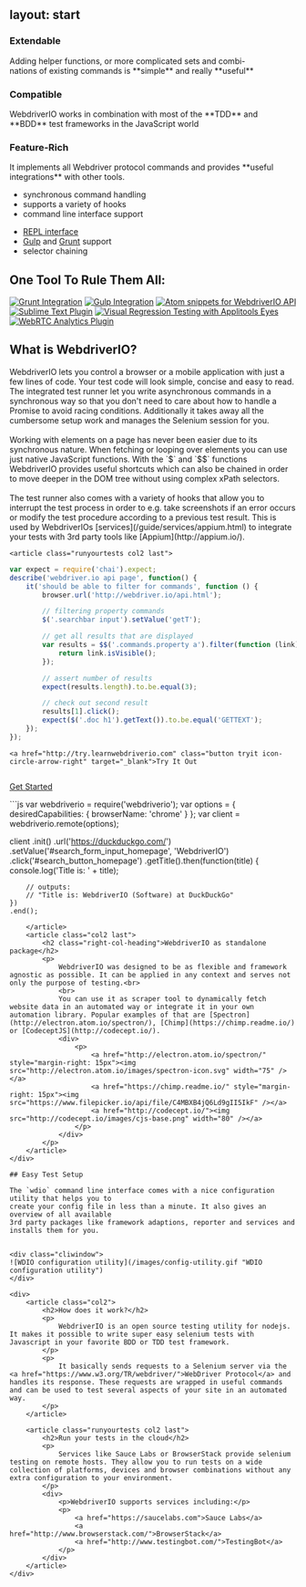 layout: start
---

<aside class="teaser">
    <div class="teaserbox">
        <h3>Extendable</h3>
        <p>
            Adding helper functions, or more complicated sets and combi-<br>nations of existing
            commands is **simple** and really **useful**
        </p>
    </div>
    <div class="teaserbox">
        <h3>Compatible</h3>
        <p>
            WebdriverIO works in combination with most of the **TDD** and **BDD** test frameworks
            in the JavaScript world
        </p>
    </div>
    <div class="teaserbox">
        <h3>Feature-Rich</h3>
        <p>
            It implements all Webdriver protocol commands and provides **useful integrations** with other tools.
        </p>
    </div>
</aside>

<aside class="features">
    <ul>
        <li>synchronous command handling</li>
        <li>supports a variety of hooks</li>
        <li>command line interface support</li>
    </ul>
    <ul>
        <li><a href="https://twitter.com/webdriverio/status/806911722682544128" target="_blank">REPL interface</a></li>
        <li><a href="http://gulpjs.com/">Gulp</a> and <a href="http://gruntjs.com/">Grunt</a> support</li>
        <li>selector chaining</li>
    </ul>
</aside>

<div class="rulethemall">
    <h2 class="text-align">One Tool To Rule Them All:</h2>
    <a href="https://github.com/webdriverio/grunt-webdriver"><img src="/images/plugins/grunt.png" alt="Grunt Integration"></a>
    <a href="https://github.com/webdriverio/gulp-webdriver"><img src="/images/plugins/gulp.png" alt="Gulp Integration"></a>
    <a href="https://atom.io/packages/webdriverio-snippets"><img src="http://webdriver.io/images/plugins/atom.png" alt="Atom snippets for WebdriverIO API"></a>
    <a href="https://packagecontrol.io/packages/WebdriverIO"><img src="/images/plugins/sublime.png" alt="Sublime Text Plugin"></a>
    <a href="https://github.com/webdriverio/webdrivercss#applitools-eyes-support"><img src="/images/plugins/applitools.png" alt="Visual Regression Testing with Applitools Eyes"></a>
    <a href="https://github.com/webdriverio/webdriverrtc"><img src="/images/plugins/webrtc.png" alt="WebRTC Analytics Plugin"></a>
</div>


## What is WebdriverIO?

<div style="overflow: hidden">
    <article class="col2">
        WebdriverIO lets you control a browser or a mobile application with just a few lines of code. Your test code will look simple, concise and easy to read. The integrated test runner let you write asynchronous commands in a synchronous way so that you don't need to care about how to handle a Promise to avoid racing conditions. Additionally it takes away all the cumbersome setup work and manages the Selenium session for you.<br>
        <br>
        Working with elements on a page has never been easier due to its synchronous nature. When fetching or looping over elements you can use just native JavaScript functions. With the `$` and `$$` functions WebdriverIO provides useful shortcuts which can also be chained in order to move deeper in the DOM tree without using complex xPath selectors.<br>
        <br>
        The test runner also comes with a variety of hooks that allow you to interrupt the test process in order to e.g. take screenshots if an error occurs or modify the test procedure according to a previous test result. This is used by WebdriverIOs [services](/guide/services/appium.html) to integrate your tests with 3rd party tools like [Appium](http://appium.io/).
    </article>

    <article class="runyourtests col2 last">
```js
var expect = require('chai').expect;
describe('webdriver.io api page', function() {
    it('should be able to filter for commands', function () {
        browser.url('http://webdriver.io/api.html');

        // filtering property commands
        $('.searchbar input').setValue('getT');

        // get all results that are displayed
        var results = $$('.commands.property a').filter(function (link) {
            return link.isVisible();
        });

        // assert number of results
        expect(results.length).to.be.equal(3);

        // check out second result
        results[1].click();
        expect($('.doc h1').getText()).to.be.equal('GETTEXT');
    });
});
```
    <a href="http://try.learnwebdriverio.com" class="button tryit icon-circle-arrow-right" target="_blank">Try It Out
</a>
    </article>
</div>

<a href="/guide.html" class="button getstarted">Get Started</a>
<div class="testimonials"></div>

<div style="overflow: hidden">
    <article class="col2 standalone">
```js
var webdriverio = require('webdriverio');
var options = { desiredCapabilities: { browserName: 'chrome' } };
var client = webdriverio.remote(options);

client
    .init()
    .url('https://duckduckgo.com/')
    .setValue('#search_form_input_homepage', 'WebdriverIO')
    .click('#search_button_homepage')
    .getTitle().then(function(title) {
        console.log('Title is: ' + title);

        // outputs:
        // "Title is: WebdriverIO (Software) at DuckDuckGo"
    })
    .end();
```
    </article>
    <article class="col2 last">
        <h2 class="right-col-heading">WebdriverIO as standalone package</h2>
        <p>
            WebdriverIO was designed to be as flexible and framework agnostic as possible. It can be applied in any context and serves not only the purpose of testing.<br>
            <br>
            You can use it as scraper tool to dynamically fetch website data in an automated way or integrate it in your own automation library. Popular examples of that are [Spectron](http://electron.atom.io/spectron/), [Chimp](https://chimp.readme.io/) or [CodeceptJS](http://codecept.io/).
            <div>
                <p>
                    <a href="http://electron.atom.io/spectron/" style="margin-right: 15px"><img src="http://electron.atom.io/images/spectron-icon.svg" width="75" /></a>
                    <a href="https://chimp.readme.io/" style="margin-right: 15px"><img src="https://www.filepicker.io/api/file/C4MBXB4jQ6Ld9gII5IkF" /></a>
                    <a href="http://codecept.io/"><img src="http://codecept.io/images/cjs-base.png" width="80" /></a>
                </p>
            </div>
        </p>
    </article>
</div>

## Easy Test Setup

The `wdio` command line interface comes with a nice configuration utility that helps you to
create your config file in less than a minute. It also gives an overview of all available
3rd party packages like framework adaptions, reporter and services and installs them for you.


<div class="cliwindow">
![WDIO configuration utility](/images/config-utility.gif "WDIO configuration utility")
</div>

<div>
    <article class="col2">
        <h2>How does it work?</h2>
        <p>
            WebdriverIO is an open source testing utility for nodejs. It makes it possible to write super easy selenium tests with Javascript in your favorite BDD or TDD test framework.
        </p>
        <p>
            It basically sends requests to a Selenium server via the <a href="https://www.w3.org/TR/webdriver/">WebDriver Protocol</a> and handles its response. These requests are wrapped in useful commands and can be used to test several aspects of your site in an automated way.
        </p>
    </article>

    <article class="runyourtests col2 last">
        <h2>Run your tests in the cloud</h2>
        <p>
            Services like Sauce Labs or BrowserStack provide selenium testing on remote hosts. They allow you to run tests on a wide collection of platforms, devices and browser combinations without any extra configuration to your environment.
        </p>
        <div>
            <p>WebdriverIO supports services including:</p>
            <p>
                <a href="https://saucelabs.com">Sauce Labs</a>
                <a href="http://www.browserstack.com/">BrowserStack</a>
                <a href="http://www.testingbot.com/">TestingBot</a>
            </p>
        </div>
    </article>
</div>
